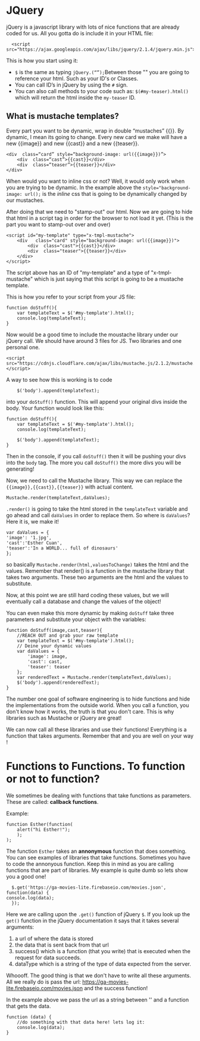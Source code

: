 # JQuery 
jQuery is a javascript library with lots of nice functions that are already coded for us. All you gotta do is include it in your HTML file: 

	  <script src="https://ajax.googleapis.com/ajax/libs/jquery/2.1.4/jquery.min.js">

This is how you start using it: 

- `$` is the same as typing `jQuery.(“”);`Between those "" you are going to reference your html. Such as your ID's or Classes. 
- You can call ID’s in jQuery by using the `#` sign. 
- You can also call methods to your code such as: `$(#my-teaser).html()` which will return the html inside the `my-teaser` ID. 

## What is mustache templates? 

Every part you want to be dynamic, wrap in double “mustaches” {{}}. By dynamic, I mean its going to change. Every new card we make will have a new {{image}} and new {{cast}} and a new {{teaser}}.

	<div  class=“card” style=“background-image: url({{image}})”>
	    <div  class=“cast”>{{cast}}</div>
	    <div  class=“teaser”>{{teaser}}</div>
	</div> 

When would you want to inline css or not? 
Well, it would only work when you are trying to be dynamic. In the example above the `style="background-image: url();` is the *inline* css that is going to be dynamically changed by our mustaches. 


After doing that we need to "stamp-out" our html. Now we are going to hide that html in a script tag in order for the browser to not load it yet. (This is the part you want to stamp-out over and over)

	<script id="my-template" type="x-tmpl-mustache">
		<div   class="card" style="background-image: url({{image}})">
		    <div  class="cast">{{cast}}</div>
		    <div  class="teaser">{{teaser}}</div>
		</div> 
	</script>

The script above has an ID of "my-template" and a type of "x-tmpl-mustache" which is just saying that this script is going to be a mustache template. 

This is how you refer to your script from your JS file: 

	function doStuff(){
		var templateText = $('#my-template').html();
		console.log(templateText);
	}




Now would be a good time to include the moustache library under our jQuery call. We should have around 3 files for JS. Two libraries and one personal one. 

	<script src="https://cdnjs.cloudflare.com/ajax/libs/mustache.js/2.1.2/mustache.min.js"></script>


A way to see how this is working is to code 
		
		$('body').append(templateText);

into your `doStuff()` function. This will append your original divs inside the body. Your function would look like this: 

	
	function doStuff(){
		var templateText = $('#my-template').html();
		console.log(templateText);

		$('body').append(templateText);
	}

Then in the console, if you call `doStuff()` then it will be pushing your divs into the `body` tag. The more you call `doStuff()` the more divs you will be generating! 

Now, we need to call the Mustache library. This way we can replace the `{{image}},{{cast}},{{teaser}}` with actual content. 

	
	Mustache.render(templateText,daValues);

`.render()` is going to take the html stored in the `templateText` variable and go ahead and call `daValues` in order to replace them. So where is `daValues`? Here it is, we make it! 

	var daValues = {
	'image': '1.jpg',
	'cast':'Esther Cuan',
	'teaser':'In a WORLD... full of dinosaurs'
	};


so basically `Mustache.render(html,valuesToChange)` takes the html and the values. Remember that render() is a function in the mustache library that takes two arguments. These two arguments are the html and the values to substitute. 


Now, at this point we are still hard coding these values, but we will eventually call a database and change the values of the object! 

You can even make this more dynamic by making `doStuff` take three parameters and substitute your object with the variables: 




	function doStuff(image,cast,teaser){
		//REACH OUT and grab your raw template
		var templateText = $('#my-template').html();
		// Deine your dynamic values
		var daValues = {
			'image': image,
			'cast': cast,
			'teaser': teaser
		};
		var renderedText = Mustache.render(templateText,daValues);
		$('body').append(renderedText);
	}


	

The number one goal of software engineering is to hide functions and hide the implementations from the outside world. When you call a function, you don't know how it works, the truth is that you don't care. This is why libraries such as Mustache or jQuery are great! 

We can now call all these libraries and use their functions! Everything is a function that takes arguments. Remember that and you are well on your way ! 



# Functions to Functions. To function or not to function? 

We sometimes be dealing with functions that take functions as parameters. These are called: **callback functions**. 

Example: 

	function Esther(function(
		alert("hi Esther!");
		);
	); 

The function `Esther` takes an **annonymous** function that does something. You can see examples of libraries that take functions. Sometimes you have to code the annonyous function. Keep this in mind as you are calling functions that are part of libraries. 
My example is quite dumb so lets show you a good one! 


	  $.get('https://ga-movies-lite.firebaseio.com/movies.json', function(data) {
    console.log(data);
	  });

Here we are calling upon the `.get()` function of jQuery `$`. If you look up the `get()` function in the jQuery documentation it says that it takes several  arguments: 

1. a url of where the data is stored 
2. the data that is sent back from that url 
3. success() which is a function (that you write) that is executed when the request for data succeeds. 
4. dataType which is a string of the type of data expected from the server. 


Whoooff. The good thing is that we don't have to write all these arguments. All we really do is pass the url: https://ga-movies-lite.firebaseio.com/movies.json and the success function! 

In the example above we pass the url as a string between '' and a function that gets the data. 

	function (data) { 
		//do something with that data here! lets log it: 
		console.log(data);
	}






